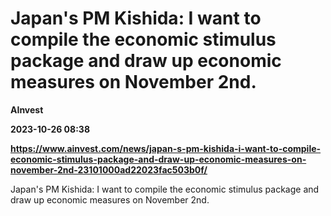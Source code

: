 # Japan's PM Kishida: I want to compile the economic stimulus package and draw up economic measures on November 2nd.
**AInvest**

**2023-10-26 08:38**

**https://www.ainvest.com/news/japan-s-pm-kishida-i-want-to-compile-economic-stimulus-package-and-draw-up-economic-measures-on-november-2nd-23101000ad22023fac503b0f/**

Japan's PM Kishida: I want to compile the economic stimulus package and draw up economic measures on November 2nd.